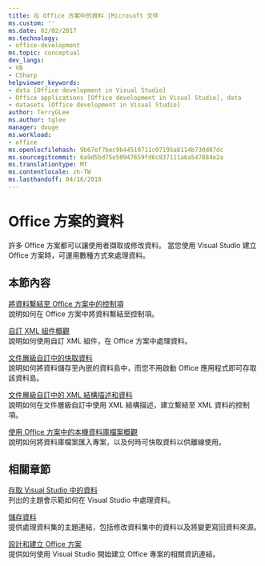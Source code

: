 ```yaml
---
title: 在 Office 方案中的資料 |Microsoft 文件
ms.custom: ''
ms.date: 02/02/2017
ms.technology:
- office-development
ms.topic: conceptual
dev_langs:
- VB
- CSharp
helpviewer_keywords:
- data [Office development in Visual Studio]
- Office applications [Office development in Visual Studio], data
- datasets [Office development in Visual Studio]
author: TerryGLee
ms.author: tglee
manager: douge
ms.workload:
- office
ms.openlocfilehash: 9b67ef7bec9b44510711c07195a8114b730d87dc
ms.sourcegitcommit: 6a9d5bd75e50947659fd6c837111a6a547884e2a
ms.translationtype: MT
ms.contentlocale: zh-TW
ms.lasthandoff: 04/16/2018
---
```

# <a name="data-in-office-solutions"></a>Office 方案的資料
  許多 Office 方案都可以讓使用者擷取或修改資料。 當您使用 Visual Studio 建立 Office 方案時，可運用數種方式來處理資料。  
  
## <a name="in-this-section"></a>本節內容  
 [將資料繫結至 Office 方案中的控制項](../vsto/binding-data-to-controls-in-office-solutions.md)  
 說明如何在 Office 方案中將資料繫結至控制項。  
  
 [自訂 XML 組件概觀](../vsto/custom-xml-parts-overview.md)  
 說明如何使用自訂 XML 組件，在 Office 方案中處理資料。  
  
 [文件層級自訂中的快取資料](../vsto/cached-data-in-document-level-customizations.md)  
 說明如何將資料儲存至內嵌的資料島中，而您不用啟動 Office 應用程式即可存取該資料島。  
  
 [文件層級自訂中的 XML 結構描述和資料](../vsto/xml-schemas-and-data-in-document-level-customizations.md)  
 說明如何在文件層級自訂中使用 XML 結構描述，建立繫結至 XML 資料的控制項。  
  
 [使用 Office 方案中的本機資料庫檔案概觀](../vsto/using-local-database-files-in-office-solutions-overview.md)  
 說明如何將資料庫檔案匯入專案，以及何時可快取資料以供離線使用。  
  
## <a name="related-sections"></a>相關章節  
 [存取 Visual Studio 中的資料](/visualstudio/data-tools/accessing-data-in-visual-studio)  
 列出的主題會示範如何在 Visual Studio 中處理資料。  
  
 [儲存資料](/visualstudio/data-tools/saving-data)  
 提供處理資料集的主題連結，包括修改資料集中的資料以及將變更寫回資料來源。  
  
 [設計和建立 Office 方案](../vsto/designing-and-creating-office-solutions.md)  
 提供如何使用 Visual Studio 開始建立 Office 專案的相關資訊連結。  
  
  